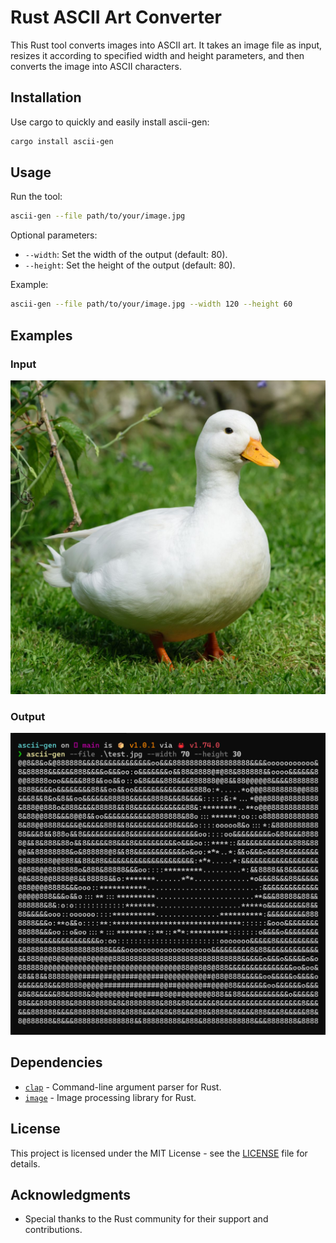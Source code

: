 # Rust ASCII Art Converter

This Rust tool converts images into ASCII art. It takes an image file as input, resizes it according to specified width and height parameters, and then converts the image into ASCII characters.

## Installation

Use cargo to quickly and easily install ascii-gen:

```bash
cargo install ascii-gen
```

## Usage

Run the tool:

```bash
ascii-gen --file path/to/your/image.jpg
```

Optional parameters:

- `--width`: Set the width of the output (default: 80).
- `--height`: Set the height of the output (default: 80).

Example:

```bash
ascii-gen --file path/to/your/image.jpg --width 120 --height 60
```

## Examples

### Input
![Input](./examples/duck.jpg "Input")


### Output
![Output](./examples/duck-ascii.png "Output")

## Dependencies

- [`clap`](https://docs.rs/clap/) - Command-line argument parser for Rust.
- [`image`](https://docs.rs/image/) - Image processing library for Rust.

## License

This project is licensed under the MIT License - see the [LICENSE](LICENSE) file for details.

## Acknowledgments

- Special thanks to the Rust community for their support and contributions.
